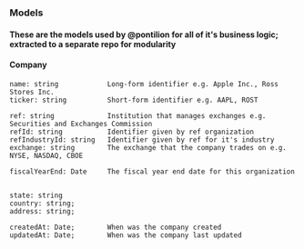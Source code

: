 ### Models
#### These are the models used by @pontilion for all of it's business logic; extracted to a separate repo for modularity

#### Company
    name: string			Long-form identifier e.g. Apple Inc., Ross Stores Inc.
    ticker: string			Short-form identifier e.g. AAPL, ROST

    ref: string				Institution that manages exchanges e.g. Securities and Exchanges Commission
    refId: string			Identifier given by ref organization
    refIndustryId: string	Identifier given by ref for it's industry
	exchange: string		The exchange that the company trades on e.g. NYSE, NASDAQ, CBOE

    fiscalYearEnd: Date		The fiscal year end date for this organization


    state: string
    country: string;
    address: string;
    
    createdAt: Date;		When was the company created
    updatedAt: Date;		When was the company last updated